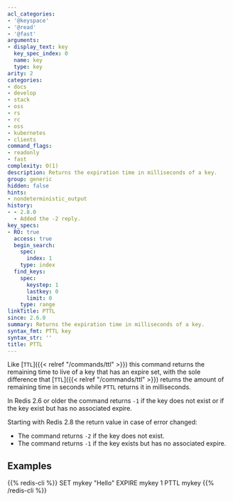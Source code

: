 ```yaml
---
acl_categories:
- '@keyspace'
- '@read'
- '@fast'
arguments:
- display_text: key
  key_spec_index: 0
  name: key
  type: key
arity: 2
categories:
- docs
- develop
- stack
- oss
- rs
- rc
- oss
- kubernetes
- clients
command_flags:
- readonly
- fast
complexity: O(1)
description: Returns the expiration time in milliseconds of a key.
group: generic
hidden: false
hints:
- nondeterministic_output
history:
- - 2.8.0
  - Added the -2 reply.
key_specs:
- RO: true
  access: true
  begin_search:
    spec:
      index: 1
    type: index
  find_keys:
    spec:
      keystep: 1
      lastkey: 0
      limit: 0
    type: range
linkTitle: PTTL
since: 2.6.0
summary: Returns the expiration time in milliseconds of a key.
syntax_fmt: PTTL key
syntax_str: ''
title: PTTL
---
```

Like [`TTL`]({{< relref "/commands/ttl" >}}) this command returns the remaining time to live of a key that has an
expire set, with the sole difference that [`TTL`]({{< relref "/commands/ttl" >}}) returns the amount of remaining
time in seconds while `PTTL` returns it in milliseconds.

In Redis 2.6 or older the command returns `-1` if the key does not exist or if the key exist but has no associated expire.

Starting with Redis 2.8 the return value in case of error changed:

* The command returns `-2` if the key does not exist.
* The command returns `-1` if the key exists but has no associated expire.

## Examples

{{% redis-cli %}}
SET mykey "Hello"
EXPIRE mykey 1
PTTL mykey
{{% /redis-cli %}}

